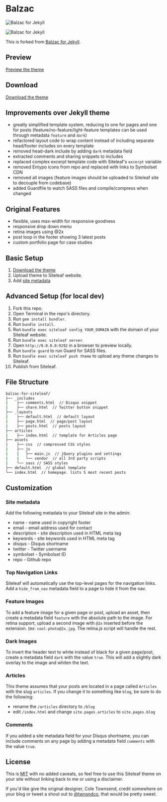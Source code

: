 # Balzac

![Balzac for Jekyll](http://cl.ly/Qdzo/Screen%20Shot%202013-08-05%20at%205.35.11%20PM.jpg)

![Balzac for Jekyll](http://cl.ly/Qdyh/Screen%20Shot%202013-08-05%20at%205.30.01%20PM.jpg)

This is forked from [Balzac for Jekyll](https://github.com/ColeTownsend/Balzac-for-Jekyll).

## Preview

[Preview the theme](http://balzac.siteleaf.net/)

## Download

[Download the theme](https://github.com/destroytoday/Balzac-for-Siteleaf/releases)

## Improvements over Jekyll theme

- greatly simplified template system, reducing to one for pages and one for posts (feature/no-feature/light-feature templates can be used through metadata `feature` and `dark`)
- refactored layout code to wrap content instead of including separate head/footer includes on every template
- removed head-dark include by adding `dark` metadata field
- extracted comments and sharing snippets to includes
- replaced complex excerpt template code with Siteleaf's `excerpt` variable
- removed Entypo icons from repo and replaced with links to Symbolset CDN
- removed all images (feature images should be uploaded to Siteleaf site to decouple from codebase)
- added Guardfile to watch SASS files and compile/compress when changed

## Original Features

- flexible, uses max-width for responsive goodness
- responsive drop down menu
- retina images using @2x
- post loop in the footer showing 3 latest posts
- custom portfolio page for case studies

## Basic Setup

1. [Download the theme](https://github.com/destroytoday/Balzac-for-Siteleaf/releases)
2. Upload theme to Siteleaf website.
3. Add [site metadata](#site-metadata)

## Advanced Setup (for local dev)

1. Fork this repo.
2. Open Terminal in the repo's directory.
2. Run `gem install bundler`.
3. Run `bundle install`.
4. Run `bundle exec siteleaf config YOUR_DOMAIN` with the domain of your Siteleaf website.
5. Run `bundle exec siteleaf server`.
6. Open `http://0.0.0.0:9292` in a browser to preview locally.
7. Run `bundle guard` to run Guard for SASS files.
8. Run `bundle exec siteleaf push theme` to upload any theme changes to Siteleaf.
9. Publish from Siteleaf.

## File Structure
 
``` bash
balzac-for-siteleaf/
├── _includes
|    ├── comments.html  // Disqus snippet
|    ├── share.html  // Twitter button snippet
├── _layouts
|    ├── default.html  // default layout
|    ├── page.html  // page/post layout
|    ├── posts.html  // posts layout
├── articles
|    ├── index.html  // template for Articles page
├── assets
|    ├── css  // compressed CSS styles
|    ├── js
|    |   ├── main.js  // jQuery plugins and settings
|    |   └── vendor  // all 3rd party scripts
|    └── sass // SASS styles
├── default.html  // global template
└── index.html  // homepage. lists 5 most recent posts
```

## Customization

### Site metadata

Add the following metadata to your Siteleaf site in the admin:

- name - name used in copyright footer
- email - email address used for contact
- description - site description used in HTML meta tag
- keywords - site keywords used in HTML meta tag
- disqus - Disqus shortname
- twitter - Twitter username
- symbolset - Symbolset ID
- repo - Github repo

### Top Navigation Links

Siteleaf will automatically use the top-level pages for the navigation links. Add a `hide_from_nav` metadata field to a page to hide it from the nav.

### Feature Images

To add a feature image for a given page or post, upload an asset, then create a metadata field `feature` with the absolute path to the image. For retina support, upload a second image with `@2x` inserted before the extension. (ex: `cool-photo@2x.jpg`. The retina.js script will handle the rest.

### Dark Images

To invert the header text to white instead of black for a given page/post, create a metadata field `dark` with the value `true`. This will add a slightly dark overlay to the image and whiten the text.

### Articles

This theme assumes that your posts are located in a page called `Articles` with the slug `articles`. If you change it to something like `blog`, be sure to do the following:

- rename the `/articles` directory to `/blog`
- edit `/index.html` and change `site.pages.articles` to `site.pages.blog`

### Comments

If you added a site metadata field for your Disqus shortname, you can include comments on any page by adding a metadata field `comments` with the value `true`.

## License

This is [MIT](LICENSE) with no added caveats, so feel free to use this Siteleaf theme on your site without linking back to me or using a disclaimer. 

If you'd like give the original designer, Cole Townsend, credit somewhere on your blog or tweet a shout out to
[@twnsndco](https://twitter.com/twnsndco), that would be pretty sweet.
